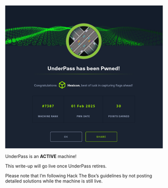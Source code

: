 ![UnderPass](UnderPass_images/pwned.png)

UnderPass is an **ACTIVE** machine!

This write-up will go live once UnderPass retires.

Please note that I’m following Hack The Box’s guidelines by not posting detailed solutions while the machine is still live.
